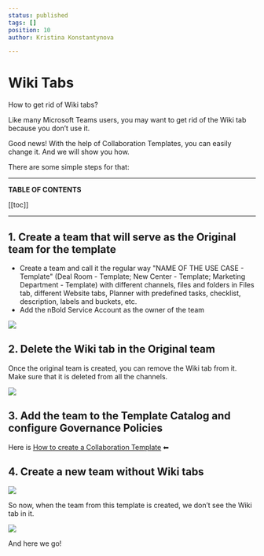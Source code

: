 ```yaml
---
status: published
tags: []
position: 10
author: Kristina Konstantynova

---
```

# Wiki Tabs

How to get rid of Wiki tabs?

Like many Microsoft Teams users, you may want to get rid of the Wiki tab because you don’t use it.

Good news! With the help of Collaboration Templates, you can easily change it. And we will show you how.

There are some simple steps for that:

***

**TABLE OF CONTENTS**

[[toc]]

***

## **1. Create a team that will serve as the Original team for the template**

* Create a team and call it the regular way "NAME OF THE USE CASE - Template" (Deal Room - Template; New Center - Template; Marketing Department - Template) with different channels, files and folders in Files tab, different Website tabs, Planner with predefined tasks, checklist, description, labels and buckets, etc.
* Add the nBold Service Account as the owner of the team

![](/media/team-creation.png)

## **2. Delete the Wiki tab in the Original team**

Once the original team is created, you can remove the Wiki tab from it. Make sure that it is deleted from all the channels.

![](/media/remove-wiki.png)

## **3. Add the team to the Template Catalog and configure Governance Policies**

Here is [How to create a Collaboration Template](/collaboration-templates/create-a-new-collaboration-template.md) ⬅

## **4. Create a new team without Wiki tabs**

![](/media/new-team.png)

So now, when the team from this template is created, we don’t see the Wiki tab in it.

![](/media/final.png)

And here we go!